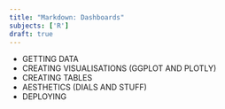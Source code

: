 ```yaml
---
title: "Markdown: Dashboards"
subjects: ['R']
draft: true
---
```


- GETTING DATA
- CREATING VISUALISATIONS (GGPLOT AND PLOTLY)
- CREATING TABLES
- AESTHETICS (DIALS AND STUFF)
- DEPLOYING